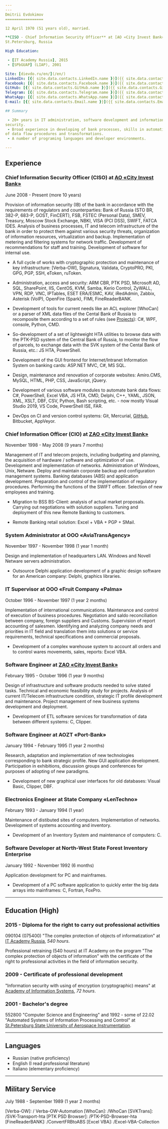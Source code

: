 ```yaml
---
---
Dmitrii Evdokimov
=================

12 April 1970 (51 years old), married.

**CISO - Chief Information Security Officer** at [AO «City Invest Bank»]  
St.Petersburg, Russia

High Education:

 - [IT Academy Russia], 2015
 - [SPbGUAP] (LIAP), 2001

Site: [dievdo.ru/en/](/en/)  
LinkedIn: [{{ site.data.contacts.LinkedIn.name }}]({{ site.data.contacts.LinkedIn.url }})  
Facebook: [{{ site.data.contacts.Facebook.name }}]({{ site.data.contacts.Facebook.url }})  
GitHub: [{{ site.data.contacts.GitHub.name }}]({{ site.data.contacts.GitHub.url }})  
Telegram: [{{ site.data.contacts.Telegram.name }}]({{ site.data.contacts.Telegram.url }})  
WhatsApp: [{{ site.data.contacts.WhatsApp.name }}]({{ site.data.contacts.WhatsApp.url }})  
E-mail: [{{ site.data.contacts.Email.name }}]({{ site.data.contacts.Email.url }})

## Summary

 - 20+ years in IT administration, software development and information 
security.
 - Broad experience in developing of bank processes, skills in automatization 
of data flow procedures and transformations.
 - A number of programing languages and developer environments.

---
```


## Experience

### Chief Information Security Officer (CISO) at [AO «City Invest Bank»]

June 2008 - Present (more 10 years)

Provision of information security (IB) of the bank in accordance with 
the requirements of regulators and counterparties: Bank of Russia 
(STO BR, 382-P, 683-P, GOST, FinCERT), FSB, FSTEC (Personal Data), SMEV, 
Treasury, Moscow Stock Exchange, NBKI, VISA (PCI DSS), SWIFT, FATCA IDES. 
Analysis of business processes, IT and telecom infrastructure of the bank 
in order to protect them against various security threats, organization 
of information resources, virtualization and backup. 
Implementation of metering and filtering systems for network traffic. 
Development of recommendations for staff and training. 
Development of software for internal use.

 - A full cycle of works with cryptographic protection and maintenance 
of key infrastructure: 
[Verba-OW], Signatura, Validata, CryptoPRO, PKI, GPG, PGP, SSH, eToken, ruToken.

 - Administration, access and security: 
ARM CBR, PTK PSD, Microsoft AD, SQL, SharePoint, IIS, CentOS, KVM, Samba, 
Kerio Control, ZyWALL, VPN, RDP, VNC, IPTables, ESET ERA/ESMC, KAV, iRedAdmin, 
Zabbix, Asterisk (VoIP), OpenFire (Spark), FIMI, FineReaderBANK.

 - Development of tools for current needs like an ACL explorer [WhoCan] or
a parser of XML data files of the Cental Bank of Russia to recomposite them
according to a set of rules (see [Projects]):
C#, WPF, console, Python, CMD.

 - So-development of a set of lightweight HTA utilities to browse data with the 
PTK-PSD system of the Central Bank of Russia, to monitor the flow of parcels, 
to exchange data with the SVK system of the Cental Bank of Russia, etc.: 
JS HTA, PowerShell.

 - Development of the GUI frontend for Internet/Intranet Information System 
on banking cards: ASP.NET MVC, C#, MS SQL.

 - Design, maintenance and renovation of corporate websites: 
Amiro.CMS, MySQL, HTML, PHP, CSS, JavaScript, jQuery.

 - Development of various software modules to automate bank data flows: 
C#, PowerShell, Excel VBA, JS HTA, CMD, Delphi, C++, YAML, JSON, XML, XSLT, 
DBF, CSV, Python, Bash scripting, etc. - now mostly Visual Studio 2019, 
VS Code, PowerShell ISE, FAR.

 - DevOps on CI and version control systems: 
Git, Mercurial, [GitHub], Bitbucket, AppVeyor.

### Chief Information Officer (CIO) at [ZAO «City Invest Bank»]

November 1998 - May 2008 (9 years 7 months)

Management of IT and telecom projects, including budgeting and planning, 
the acquisition of hardware / software and optimization of use. 
Development and implementation of networks. 
Administration of Windows, Unix, Netware. 
Deploy and maintain corporate backup and configuration management systems. 
Banking databases (ABS) and application development. 
Preparation and control of the implementation of regulatory procedures. 
Performing the functions of the SWIFT officer. 
Selection of new employees and training.

 - Migration to BSS BS-Client: analysis of actual market proposals. 
Carrying out negotiations with solution suppliers. 
Tuning and deployment of this new Remote Banking to customers.

 - Remote Banking retail solution: Excel + VBA + PGP + SMail.

### System Administrator at OOO «AviaTransAgency»

November 1997 - November 1998 (1 year 1 month)

Design and implementation of headquarters LAN. Windows and Novell Netware 
servers administration.

 - Outsource Delphi application development of a graphic design software 
for an American company: Delphi, graphics libraries.

### IT Supervisor at OOO «Fruit Company «Palma»

October 1996 - November 1997 (1 year 2 months)

Implementation of international communications. Maintenance and control of 
execution of business procedures. Negotiation and saldo reconciliation 
between company, foreign suppliers and Customs. Supervision of report 
accounting of salesmen. Identifying and analyzing company needs and priorities 
in IT field and translation them into solutions or service requirements, 
technical specifications and commercial proposals.

 - Development of a complex warehouse system to account all orders and to 
control wares movements, sales, reports: Excel VBA.
 
### Software Engineer at [ZAO «City Invest Bank»]

February 1995 - October 1996 (1 year 9 months)

Design of infrastructure and software products needed to solve stated tasks. 
Technical and economic feasibility study for projects. Analysis of current 
IT/Telecom infrastructure condition, strategic IT profile development and 
maintenance. Project management of new business systems development and 
deployment.

 - Development of ETL software services for transformation of data between 
different systems: C, Clipper.

### Software Engineer at AOZT «Port-Bank»

January 1994 - February 1995 (1 year 2 months)

Research, adaptation and implementation of new technologies corresponding 
to bank strategic profile. New GUI application development. Participation in 
exhibitions, discussion groups and conferences for purposes of adopting of 
new paradigms.

 - Development of new graphical user interfaces for old databases: 
Visual Basic, Clipper, DBF.

### Electronics Engineer at State Company «LenTechno»

February 1993 - January 1994 (1 year)

Maintenance of distibuted sites of computers. Implementation of networks. 
Development of systems accounting and inventory.

 - Development of an Inventory System and maintenance of computers: C.

### Software Developer at North-West State Forest Inventory Enterprise

January 1992 - November 1992 (6 months)

Application development for PC and mainframes.

 - Development of a PC software application to quickly enter the big data arrays 
into mainframes: C, Fortran, FoxPro.

---

## Education (High)

### 2015 - Diploma for the right to carry out professional activities

090104 (075400) "The complex protection of objects of informatization"
at [IT Academy Russia], *540 hours*.

Professional retraining (540 hours) at IT Academy on the program 
"The complex protection of objects of information" with the certificate 
of the right to professional activities in the field of information security.

### 2009 - Certificate of professional development

"Information security with using of encryption (cryptographic) means" 
at [Academy of Information Systems], *72 hours*.

### 2001 - Bachelor's degree

552800 "Computer Science and Engineering" and
1992 - some of 22.02 "Automated Systems of Information Processing and Control"
at [St.Petersburg State University of Aerospace Instrumentation].

---

## Languages

 - Russian (native proficiency)
 - English (I read professional literature)
 - Italiano (elementary proficiency)

---

## Military Service

July 1988 - September 1989 (1 year 2 months)


[AO «City Invest Bank»]: https://www.cibank.ru/en/
[ZAO «City Invest Bank»]: https://www.cibank.ru/en/
[IT Academy Russia]: https://www.academy.it.ru/
[Academy of Information Systems]: https://infosystems.ru/
[SPbGUAP]: https://guap.ru/
[St.Petersburg State University of Aerospace Instrumentation]: http://suai.ru/

[GitHub]: https://github.com/diev
[Projects]: /en/projects "Software Projects done"
[Verba-OW]: / Verba-OW-Automation
[WhoCan]: /WhoCan
[SVKTrans]: /SVK-Transport-hta
[PTK PSD Browser]: /PTK-PSD-Browser-hta
[FineReaderBANK]: /ConvertFRBtoABS
[Excel VBA]: /Excel-VBA-Collection
